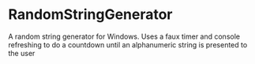 # RandomStringGenerator
A random string generator for Windows. Uses a faux timer and console refreshing to do a countdown until an alphanumeric string is presented to the user
